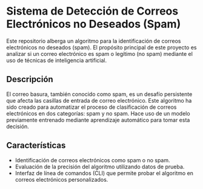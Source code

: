 # Sistema de Detección de Correos Electrónicos no Deseados (Spam)

Este repositorio alberga un algoritmo para la identificación de correos electrónicos no deseados (spam). El propósito principal de este proyecto es analizar si un correo electrónico es spam o legítimo (no spam) mediante el uso de técnicas de inteligencia artificial.

## Descripción

El correo basura, también conocido como spam, es un desafío persistente que afecta las casillas de entrada de correo electrónico. Este algoritmo ha sido creado para automatizar el proceso de clasificación de correos electrónicos en dos categorías: spam y no spam. Hace uso de un modelo previamente entrenado mediante aprendizaje automático para tomar esta decisión.

## Características

- Identificación de correos electrónicos como spam o no spam.
- Evaluación de la precisión del algoritmo utilizando datos de prueba.
- Interfaz de línea de comandos (CLI) que permite probar el algoritmo en correos electrónicos personalizados.


